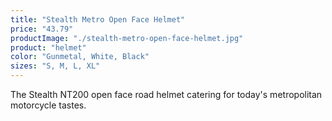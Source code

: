 ```yaml
---
title: "Stealth Metro Open Face Helmet"
price: "43.79"
productImage: "./stealth-metro-open-face-helmet.jpg"
product: "helmet"
color: "Gunmetal, White, Black"
sizes: "S, M, L, XL"
---
```

The Stealth NT200 open face road helmet catering for today's metropolitan motorcycle tastes.